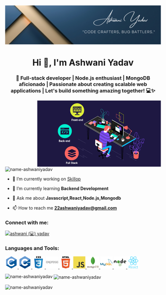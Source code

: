 ![logo](https://github.com/NAME-ASHWANIYADAV/NAME-ASHWANIYADAV/blob/main/Blue%20Gold%20Elegant%20Minimalist%20Digital%20Marketer%20LinkedIn%20Banner.png)
<h1 align="center">Hi 👋, I'm Ashwani Yadav</h1>
<h3 align="center">🚀 Full-stack developer | Node.js enthusiast | MongoDB aficionado | Passionate about creating scalable web applications | Let's build something amazing together! 💻✨</h3>

<img align="right" alt="coding" width="400" src="https://raw.githubusercontent.com/majdimokhtar/github-images/main/rightimagemajdigithub.gif?token=GHSAT0AAAAAABUZ7SAQ6CWAJ3EWM7P3WSBUY3GNLNQ" >

<p align="left"> <img src="https://komarev.com/ghpvc/?username=name-ashwaniyadav&label=Profile%20views&color=0e75b6&style=flat" alt="name-ashwaniyadav" /> </p>

- 🔭 I’m currently working on [Skillop]((https://skillop.in/))

- 🌱 I’m currently learning **Backend Development**

- 💬 Ask me about **Javascript,React,Node.js,Mongodb**

- 📫 How to reach me **22ashwaniyadav@gmail.com**

<h3 align="left">Connect with me:</h3>
<p align="left">
<a href="https://linkedin.com/in/ashwani (💻) yadav" target="blank"><img align="center" src="https://raw.githubusercontent.com/rahuldkjain/github-profile-readme-generator/master/src/images/icons/Social/linked-in-alt.svg" alt="ashwani (💻) yadav" height="30" width="40" /></a>
</p>

<h3 align="left">Languages and Tools:</h3>
<p align="left"> <a href="https://www.cprogramming.com/" target="_blank" rel="noreferrer"> <img src="https://raw.githubusercontent.com/devicons/devicon/master/icons/c/c-original.svg" alt="c" width="40" height="40"/> </a> <a href="https://www.w3schools.com/cpp/" target="_blank" rel="noreferrer"> <img src="https://raw.githubusercontent.com/devicons/devicon/master/icons/cplusplus/cplusplus-original.svg" alt="cplusplus" width="40" height="40"/> </a> <a href="https://www.w3schools.com/css/" target="_blank" rel="noreferrer"> <img src="https://raw.githubusercontent.com/devicons/devicon/master/icons/css3/css3-original-wordmark.svg" alt="css3" width="40" height="40"/> </a> <a href="https://expressjs.com" target="_blank" rel="noreferrer"> <img src="https://raw.githubusercontent.com/devicons/devicon/master/icons/express/express-original-wordmark.svg" alt="express" width="40" height="40"/> </a> <a href="https://www.w3.org/html/" target="_blank" rel="noreferrer"> <img src="https://raw.githubusercontent.com/devicons/devicon/master/icons/html5/html5-original-wordmark.svg" alt="html5" width="40" height="40"/> </a> <a href="https://developer.mozilla.org/en-US/docs/Web/JavaScript" target="_blank" rel="noreferrer"> <img src="https://raw.githubusercontent.com/devicons/devicon/master/icons/javascript/javascript-original.svg" alt="javascript" width="40" height="40"/> </a> <a href="https://www.mongodb.com/" target="_blank" rel="noreferrer"> <img src="https://raw.githubusercontent.com/devicons/devicon/master/icons/mongodb/mongodb-original-wordmark.svg" alt="mongodb" width="40" height="40"/> </a> <a href="https://www.mysql.com/" target="_blank" rel="noreferrer"> <img src="https://raw.githubusercontent.com/devicons/devicon/master/icons/mysql/mysql-original-wordmark.svg" alt="mysql" width="40" height="40"/> </a> <a href="https://nodejs.org" target="_blank" rel="noreferrer"> <img src="https://raw.githubusercontent.com/devicons/devicon/master/icons/nodejs/nodejs-original-wordmark.svg" alt="nodejs" width="40" height="40"/> </a> <a href="https://reactjs.org/" target="_blank" rel="noreferrer"> <img src="https://raw.githubusercontent.com/devicons/devicon/master/icons/react/react-original-wordmark.svg" alt="react" width="40" height="40"/> </a> </p>

<p><img align="left" src="https://github-readme-stats.vercel.app/api/top-langs?username=name-ashwaniyadav&show_icons=true&locale=en&layout=compact" alt="name-ashwaniyadav" /></p>

<p>&nbsp;<img align="center" src="https://github-readme-stats.vercel.app/api?username=name-ashwaniyadav&show_icons=true&locale=en" alt="name-ashwaniyadav" /></p>

<p><img align="center" src="https://github-readme-streak-stats.herokuapp.com/?user=name-ashwaniyadav&" alt="name-ashwaniyadav" /></p>
